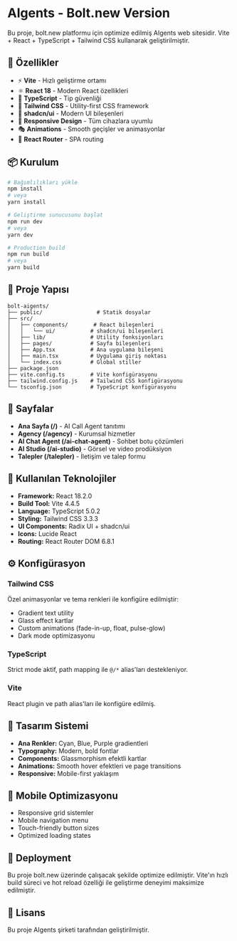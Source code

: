 # AIgents - Bolt.new Version

Bu proje, bolt.new platformu için optimize edilmiş AIgents web sitesidir. Vite + React + TypeScript + Tailwind CSS kullanarak geliştirilmiştir.

## 🚀 Özellikler

- ⚡ **Vite** - Hızlı geliştirme ortamı
- ⚛️ **React 18** - Modern React özellikleri
- 🔷 **TypeScript** - Tip güvenliği
- 🎨 **Tailwind CSS** - Utility-first CSS framework
- 🧩 **shadcn/ui** - Modern UI bileşenleri
- 📱 **Responsive Design** - Tüm cihazlara uyumlu
- 🎭 **Animations** - Smooth geçişler ve animasyonlar
- 🔄 **React Router** - SPA routing

## 📦 Kurulum

```bash
# Bağımlılıkları yükle
npm install
# veya
yarn install

# Geliştirme sunucusunu başlat
npm run dev
# veya
yarn dev

# Production build
npm run build
# veya
yarn build
```

## 📁 Proje Yapısı

```
bolt-aigents/
├── public/                 # Statik dosyalar
├── src/
│   ├── components/        # React bileşenleri
│   │   └── ui/           # shadcn/ui bileşenleri
│   ├── lib/              # Utility fonksiyonları
│   ├── pages/            # Sayfa bileşenleri
│   ├── App.tsx           # Ana uygulama bileşeni
│   ├── main.tsx          # Uygulama giriş noktası
│   └── index.css         # Global stiller
├── package.json
├── vite.config.ts        # Vite konfigürasyonu
├── tailwind.config.js    # Tailwind CSS konfigürasyonu
└── tsconfig.json         # TypeScript konfigürasyonu
```

## 🎯 Sayfalar

- **Ana Sayfa (/)** - AI Call Agent tanıtımı
- **Agency (/agency)** - Kurumsal hizmetler
- **AI Chat Agent (/ai-chat-agent)** - Sohbet botu çözümleri
- **AI Studio (/ai-studio)** - Görsel ve video prodüksiyon
- **Talepler (/talepler)** - İletişim ve talep formu

## 🔧 Kullanılan Teknolojiler

- **Framework:** React 18.2.0
- **Build Tool:** Vite 4.4.5
- **Language:** TypeScript 5.0.2
- **Styling:** Tailwind CSS 3.3.3
- **UI Components:** Radix UI + shadcn/ui
- **Icons:** Lucide React
- **Routing:** React Router DOM 6.8.1

## ⚙️ Konfigürasyon

### Tailwind CSS
Özel animasyonlar ve tema renkleri ile konfigüre edilmiştir:
- Gradient text utility
- Glass effect kartlar
- Custom animations (fade-in-up, float, pulse-glow)
- Dark mode optimizasyonu

### TypeScript
Strict mode aktif, path mapping ile `@/*` alias'ları destekleniyor.

### Vite
React plugin ve path alias'ları ile konfigüre edilmiş.

## 🎨 Tasarım Sistemi

- **Ana Renkler:** Cyan, Blue, Purple gradientleri
- **Typography:** Modern, bold fontlar
- **Components:** Glassmorphism efektli kartlar
- **Animations:** Smooth hover efektleri ve page transitions
- **Responsive:** Mobile-first yaklaşım

## 📱 Mobile Optimizasyonu

- Responsive grid sistemler
- Mobile navigation menu
- Touch-friendly button sizes
- Optimized loading states

## 🚀 Deployment

Bu proje bolt.new üzerinde çalışacak şekilde optimize edilmiştir. Vite'ın hızlı build süreci ve hot reload özelliği ile geliştirme deneyimi maksimize edilmiştir.

## 📄 Lisans

Bu proje AIgents şirketi tarafından geliştirilmiştir.
